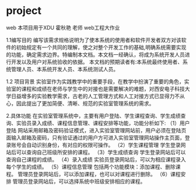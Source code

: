 # project
web
本项目用于XDU 霍秋艳 老师 web工程大作业

1.1编写目的
编写该需求规格说明为了使本系统的使用者和软件开发者双方对该软件的初始规定有一个共同的理解，使之对整个开发工作的基础,明确系统需要实现的功能，确定需求边界。特编制本文档。本文档一经确认，将成为系统开发人员进行开发以及用户对系统验收的依据。
本文档的预期读者有:本系统最终使用者、系统管理人员、本系统开发人员、本系统测试人员。

1.2 项目背景
实验室作为实践教学中的重要手段，在教学中扮演了重要的角色，实验室的课程和成绩在老师与学生中的对接也是需要解决的难题，对西安电子科技大学日益增多的实验教学需求，古老的人工管理方式和人工对接方式已显得力不从心，因此提出了更加简便、清晰、规范的实验室管理系统的需求。

2.具体功能
在实验室管理系统中，主要有用户登陆、学生课程查询、学生成绩查询、实验员录入成绩、课程信息管理、课程安排等功能，功能分析如下:
（1）用户登陆 
网站采用邮箱及密码验证模式，进入实验室管理网站前，用户必须在登陆页面输入邮箱及密码，只有验证通过的用户方可进入实验室管理网站操作主页面，登录账号会自动识别身份，有对应的权限可操作。
（2）学生课程管理
学生登录网站后可以查询自己班级所安排的课程。
（3）学生成绩查询
学生登录网站后可以查询自己课程的成绩。
（4）录入成绩
实验员登录网站后，可以为相应课程录入每个学生的成绩。
（5）课程信息管理
包括两个功能模块：添加课程、删除课程。
管理员登录网站后，可以添加课程，也可以对课程进行删除。
（6）课程安排
管理员登录网站后，可以选择系统中班级安排相应的课程。





